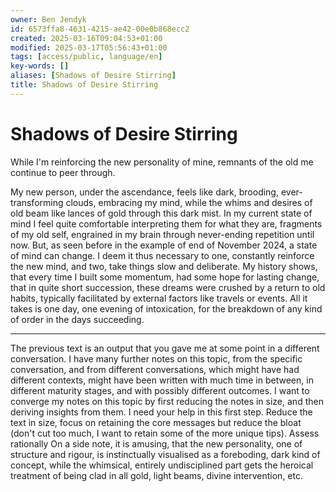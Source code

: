 ```yaml
---
owner: Ben Jendyk
id: 6573ffa8-4631-4215-ae42-00e0b868ecc2
created: 2025-03-16T09:04:53+01:00
modified: 2025-03-17T05:56:43+01:00
tags: [access/public, language/en]
key-words: []
aliases: [Shadows of Desire Stirring]
title: Shadows of Desire Stirring
---
```


# Shadows of Desire Stirring

While I'm reinforcing the new personality of mine, remnants of the old me continue to peer through.

My new person, under the ascendance, feels like dark, brooding, ever-transforming clouds, embracing my mind, while the whims and desires of old beam like lances of gold through this dark mist. In my current state of mind I feel quite comfortable interpreting them for what they are, fragments of my old self, engrained in my brain through never-ending repetition until now. But, as seen before in the example of end of November 2024, a state of mind can change. I deem it thus necessary to one, constantly reinforce the new mind, and two, take things slow and deliberate. My history shows, that every time I built some momentum, had some hope for lasting change, that in quite short succession, these dreams were crushed by a return to old habits, typically facilitated by external factors like travels or events. All it takes is one day, one evening of intoxication, for the breakdown of any kind of order in the days succeeding.


---

The previous text is an output that you gave me at some point in a different conversation. I have many further notes on this topic, from the specific conversation, and from different conversations, which might have had different contexts, might have been written with much time in between, in different maturity stages, and with possibly different outcomes. I want to converge my notes on this topic by first reducing the notes in size, and then deriving insights from them. I need your help in this first step. Reduce the text in size, focus on retaining the core messages but reduce the bloat (don't cut too much, I want to retain some of the more unique tips). Assess rationally
On a side note, it is amusing, that the new personality, one of structure and rigour, is instinctually visualised as a foreboding, dark kind of concept, while the whimsical, entirely undisciplined part gets the heroical treatment of being clad in all gold, light beams, divine intervention, etc.
